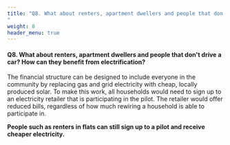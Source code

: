 ```yaml
---
title: "Q8. What about renters, apartment dwellers and people that don't drive a car?  How can they benefit from electrification?
"
weight: 8
header_menu: true
--- 
```




####  Q8. What about renters, apartment dwellers and people that don't drive a car?  How can they benefit from electrification?

 The financial structure can be designed to include everyone in the community by replacing gas and grid electricity with cheap, locally produced solar. To make this work, all households would need to sign up to an electricity retailer that is participating in the pilot. The retailer would offer reduced bills, regardless of how much rewiring a household is able to participate in. 
 
 **People such as renters in flats can still sign up to a pilot and receive cheaper electricity.** 
